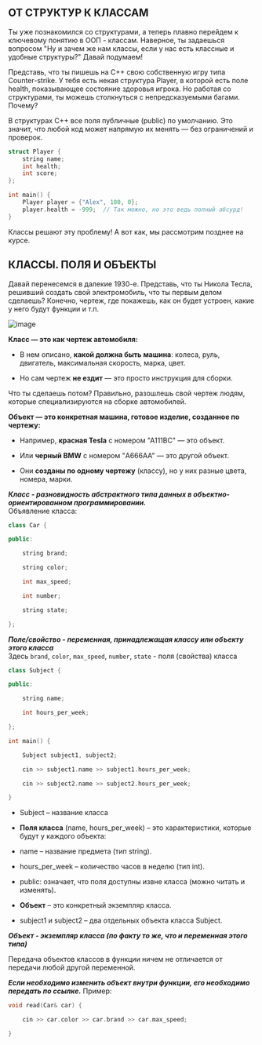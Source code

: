 ## ОТ СТРУКТУР К КЛАССАМ
Ты уже познакомился со структурами, а теперь плавно перейдем к ключевому понятию в ООП - классам. Наверное, ты задаешься вопросом "Ну и зачем же нам классы, если у нас есть классные и удобные структуры?" Давай подумаем!  

Представь, что ты пишешь на С++ свою собственную игру типа Counter-strike. У тебя есть некая структура Player, в которой есть поле health, показывающее состояние здоровья игрока. Но работая со структурами, ты можешь столкнуться с непредсказуемыми багами. Почему? 

В структурах C++ все поля публичные (public) по умолчанию. Это значит, что любой код может напрямую их менять — без ограничений и проверок. 
``` cpp
struct Player {
    string name;
    int health; 
    int score;
};

int main() {
    Player player = {"Alex", 100, 0};
    player.health = -999;  // Так можно, но это ведь полный абсурд!
}
```
Классы решают эту проблему! А вот как, мы рассмотрим позднее на курсе.  

## КЛАССЫ. ПОЛЯ И ОБЪЕКТЫ
Давай перенесемся в далекие 1930-е. Представь, что ты Никола Тесла, решивший создать свой электромобиль, что ты первым делом сделаешь? Конечно, чертеж, где покажешь, как он будет устроен, какие у него будут функции и т.п.  

![image](https://github.com/user-attachments/assets/dc10d0b9-7080-4a7e-86ed-47d426a9514c)

**Класс — это как чертеж автомобиля:**  

- В нем описано, **какой должна быть машина**: колеса, руль, двигатель, максимальная скорость, марка, цвет.

- Но сам чертеж **не ездит** — это просто инструкция для сборки.

Что ты сделаешь потом? Правильно, разошлешь свой чертеж людям, которые специализируются на сборке автомобилей.

**Объект — это конкретная машина, готовое изделие, созданное по чертежу:**

- Например, **красная Tesla** с номером "А111ВС" — это объект.

- Или **черный BMW** с номером "A666AA" — это другой объект.

- Они **созданы по одному чертежу** (классу), но у них разные цвета, номера, марки.

**_Класс - разновидность абстрактного типа данных в объектно-ориентированном программировании._**  
Объявление класса:
```cpp
class Car {

public:

    string brand;

    string color;

    int max_speed;

    int number;

    string state;

};
```
**_Поле/свойство - переменная, принадлежащая классу или объекту этого класса_**  
Здесь `brand`, `color`, `max_speed`, `number`, `state` - поля (свойства) класса  
```cpp
class Subject {

public:

    string name;

    int hours_per_week;

};

int main() {

    Subject subject1, subject2;

    cin >> subject1.name >> subject1.hours_per_week;

    cin >> subject2.name >> subject2.hours_per_week;

}
```
- Subject – название класса 

- **Поля класса** (name, hours_per_week) – это характеристики, которые будут у каждого объекта:

- name – название предмета (тип string).

- hours_per_week – количество часов в неделю (тип int).

- public: означает, что поля доступны извне класса (можно читать и изменять).

- **Объект** – это конкретный экземпляр класса.

- subject1 и subject2 – два отдельных объекта класса Subject.

**_Объект - экземпляр класса (по факту то же, что и переменная этого типа)_**

Передача объектов классов в функции ничем не отличается от передачи любой другой переменной.

**_Если необходимо изменить объект внутри функции, его необходимо передать по ссылке._**
Пример:
``` cpp
void read(Car& car) {

    cin >> car.color >> car.brand >> car.max_speed;

}
```
